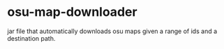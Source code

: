 # osu-map-downloader

jar file that automatically downloads osu maps given a range of ids and a destination path.
